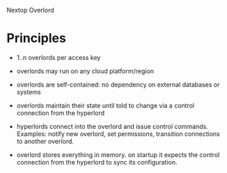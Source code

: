 Nextop Overlord


Principles
==========

- 1..n overlords per access key
- overlords may run on any cloud platform/region
- overlords are self-contained: no dependency on external databases or systems
- overlords maintain their state until told to change via a control connection from the hyperlord
- hyperlords connect into the overlord and issue control commands. Examples: notify new overlord, set permissions, transition connections to another overlord.

- overlord stores everything in memory. on startup it expects the control connection from the hyperlord to sync its configuration.
